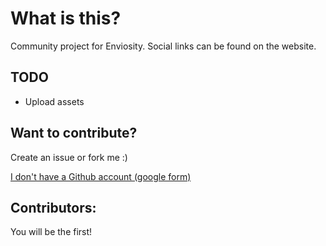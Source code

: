 What is this?
=================
Community project for Enviosity. Social links can be found on the website.

TODO
-----------------
- Upload assets

Want to contribute?
-----------------
Create an issue or fork me :)

[I don't have a Github account (google form)](https://docs.google.com/forms/d/e/1FAIpQLSfhFWn7bBVO-O9UFF2hjhVfA-3QN2SM8iMILpTOEYD7F7QXuA/formResponse)

Contributors:
-----------------
You will be the first!
